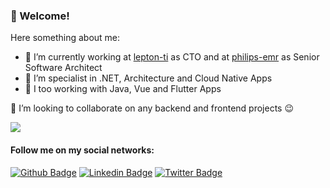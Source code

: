 ### 👋 Welcome!

Here something about me:

- 🔭 I’m currently working at [lepton-ti](http://leptonti.com.br) as CTO and at [philips-emr](https://www.philips.com.br/healthcare/resources/landing/tasy) as Senior Software Architect
- :muscle: I’m specialist in .NET, Architecture and Cloud Native Apps
- 🌱 I too working with Java, Vue and Flutter Apps

👯 I’m looking to collaborate on any backend and frontend projects 😉

<a href="https://github.com/lenerson">
  <img align="top" src="https://github-readme-stats.vercel.app/api/top-langs/?username=lenerson&theme=synthwave&langs_count=6" />
</a>

#### Follow me on my social networks:
[![Github Badge](https://img.shields.io/badge/-Github-000?style=flat-square&logo=Github&logoColor=white&link=https://github.com/lenerson)](https://github.com/lenerson)
[![Linkedin Badge](https://img.shields.io/badge/-LinkedIn-blue?style=flat-square&logo=Linkedin&logoColor=white&link=https://www.linkedin.com/in/lenerson-velho-nunes-85892926)](https://www.linkedin.com/in/lenerson-velho-nunes-85892926)
[![Twitter Badge](https://img.shields.io/badge/-Twitter-blue?style=flat-square&labelColor=blue&logo=twitter&logoColor=white&link=https://twitter.com/lenersonn)](https://twitter.com/lenersonn)

<!--
**lenerson/lenerson** is a ✨ _special_ ✨ repository because its `README.md` (this file) appears on your GitHub profile.

Here are some ideas to get you started:

- 🔭 I’m currently working on ...
- 🌱 I’m currently learning ...
- 👯 I’m looking to collaborate on ...
- 🤔 I’m looking for help with ...
- 💬 Ask me about ...
- 📫 How to reach me: ...
- 😄 Pronouns: ...
- ⚡ Fun fact: ...
-->

